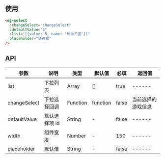 <!--
 * @Description: select组件使用文档
 * @Author: panrui
 * @Date: 2021-06-03 12:09:11
 * @LastEditTime: 2021-07-26 16:43:26
 * @LastEditors: panrui
 * 不忘初心,不负梦想
-->

## 使用

```html
<mj-select
  :changeSelect="changeSelect"
  :defaultValue="5"
  :list="[{value: 5, name: '热血三国'}]"
  placeholder="请选择"
/>
```

## API

| 参数         | 说明          | 类型     | 默认值   | 必填  | 返回值             |
| ------------ | ------------- | -------- | -------- | ----- | ------------------ |
| list         | 下拉列表      | Array    | []       | true  | ------             |
| changeSelect | 下拉选择回调  | Function | function | false | 当前选择的游戏信息 |
| defaultValue | 默认选择项 id | String   | -        | false | ------             |
| width        | 组件宽度      | Number   | -        | 150   | ------             |
| placeholder  | 默认值        | String   | -        | false | ------             |
